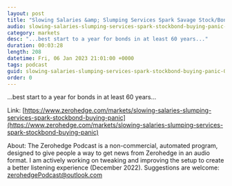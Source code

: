 ```yaml
---
layout: post
title: "Slowing Salaries &amp; Slumping Services Spark Savage Stock/Bond-Buying Spree"
audio: slowing-salaries-slumping-services-spark-stockbond-buying-panic-0
category: markets
desc: "...best start to a year for bonds in at least 60 years..."
duration: 00:03:28
length: 208
datetime: Fri, 06 Jan 2023 21:01:00 +0000
tags: podcast
guid: slowing-salaries-slumping-services-spark-stockbond-buying-panic-0
order: 0
---
```

...best start to a year for bonds in at least 60 years...

Link: [https://www.zerohedge.com/markets/slowing-salaries-slumping-services-spark-stockbond-buying-panic](https://www.zerohedge.com/markets/slowing-salaries-slumping-services-spark-stockbond-buying-panic)

About: The Zerohedge Podcast is a non-commercial, automated program, designed to give people a way to get news from Zerohedge in an audio format.  I am actively working on tweaking and improving the setup to create a better listening experience (December 2022).  Suggestions are welcome: [zerohedgePodcast@outlook.com](mailto:zerohedgePodcast@outlook.com)